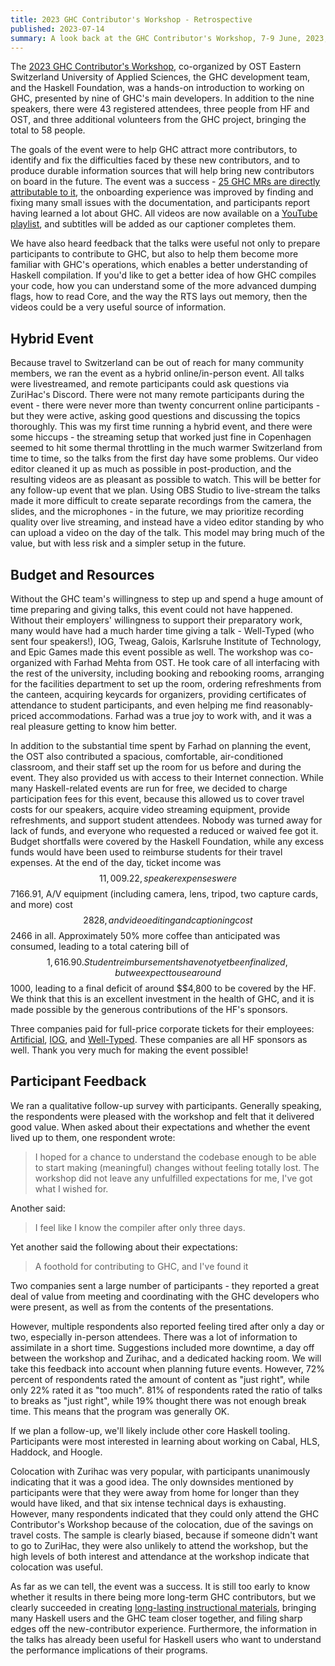 ```yaml
---
title: 2023 GHC Contributor's Workshop - Retrospective
published: 2023-07-14
summary: A look back at the GHC Contributor's Workshop, 7-9 June, 2023, colocated with ZuriHac
---
```


The [2023 GHC Contributor's Workshop](/events/2023-ghc-development-workshop.html), co-organized by OST Eastern Switzerland University of Applied Sciences, the GHC development team, and the Haskell Foundation, was a hands-on introduction to working on GHC, presented by nine of GHC's main developers. In addition to the nine speakers, there were 43 registered attendees, three people from HF and OST, and three additional volunteers from the GHC project, bringing the total to 58 people.

The goals of the event were to help GHC attract more contributors, to identify and fix the difficulties faced by these new contributors, and to produce durable information sources that will help bring new contributors on board in the future. The event was a success - [25 GHC MRs are directly attributable to it](https://gitlab.haskell.org/ghc/ghc/-/merge_requests?scope=all&state=all&label_name[]=GHC%20Contributors%27%20Workshop), the onboarding experience was improved by finding and fixing many small issues with the documentation, and participants report having learned a lot about GHC. All videos are now available on a [YouTube playlist](https://www.youtube.com/playlist?list=PLQpeDZt0_xQfTQPvjsT1ub-qVPXJ6fVy0), and subtitles will be added as our captioner completes them.

We have also heard feedback that the talks were useful not only to prepare participants to contribute to GHC, but also to help them become more familiar with GHC's operations, which enables a better understanding of Haskell compilation. If you'd like to get a better idea of how GHC compiles your code, how you can understand some of the more advanced dumping flags, how to read Core, and the way the RTS lays out memory, then the videos could be a very useful source of information.

## Hybrid Event

Because travel to Switzerland can be out of reach for many community members, we ran the event as a hybrid online/in-person event. All talks were livestreamed, and remote participants could ask questions via ZuriHac's Discord. There were not many remote participants during the event - there were never more than twenty concurrent online participants - but they were active, asking good questions and discussing the topics thoroughly. This was my first time running a hybrid event, and there were some hiccups - the streaming setup that worked just fine in Copenhagen seemed to hit some thermal throttling in the much warmer Switzerland from time to time, so the talks from the first day have some problems. Our video editor cleaned it up as much as possible in post-production, and the resulting videos are as pleasant as possible to watch. This will be better for any follow-up event that we plan. Using OBS Studio to live-stream the talks made it more difficult to create separate recordings from the camera, the slides, and the microphones - in the future, we may prioritize recording quality over live streaming, and instead have a video editor standing by who can upload a video on the day of the talk. This model may bring much of the value, but with less risk and a simpler setup in the future.

## Budget and Resources

Without the GHC team's willingness to step up and spend a huge amount of time preparing and giving talks, this event could not have happened. Without their employers' willingness to support their preparatory work, many would have had a much harder time giving a talk - Well-Typed (who sent four speakers!), IOG, Tweag, Galois, Karlsruhe Institute of Technology, and Epic Games made this event possible as well. The workshop was co-organized with Farhad Mehta from OST. He took care of all interfacing with the rest of the university, including booking and rebooking rooms, arranging for the facilities department to set up the room, ordering refreshments from the canteen, acquiring keycards for organizers, providing certificates of attendance to student participants, and even helping me find reasonably-priced accommodations. Farhad was a true joy to work with, and it was a real pleasure getting to know him better.

In addition to the substantial time spent by Farhad on planning the event, the OST also contributed a spacious, comfortable, air-conditioned classroom, and their staff set up the room for us before and during the event. They also provided us with access to their Internet connection. While many Haskell-related events are run for free, we decided to charge participation fees for this event, because this allowed us to cover travel costs for our speakers, acquire video streaming equipment, provide refreshments, and support student attendees. Nobody was turned away for lack of funds, and everyone who requested a reduced or waived fee got it. Budget shortfalls were covered by the Haskell Foundation, while any excess funds would have been used to reimburse students for their travel expenses. At the end of the day, ticket income was $$11,009.22, speaker expenses were $$7166.91, A/V equipment (including camera, lens, tripod, two capture cards, and more) cost $$2828, and video editing and captioning cost $$2466 in all. Approximately 50% more coffee than anticipated was consumed, leading to a total catering bill of $$1,616.90. Student reimbursements have not yet been finalized, but we expect to use around $$1000, leading to a final deficit of around $$4,800 to be covered by the HF. We think that this is an excellent investment in the health of GHC, and it is made possible by the generous contributions of the HF's sponsors.

Three companies paid for full-price corporate tickets for their employees: [Artificial](https://artificial.io/), [IOG](https://iohk.io/), and [Well-Typed](https://well-typed.com/). These companies are all HF sponsors as well. Thank you very much for making the event possible!

## Participant Feedback

We ran a qualitative follow-up survey with participants. Generally speaking, the respondents were pleased with the workshop and felt that it delivered good value. When asked about their expectations and whether the event lived up to them, one respondent wrote:

> I hoped for a chance to understand the codebase enough to be able to start making (meaningful) changes without feeling totally lost. The workshop did not leave any unfulfilled expectations for me, I've got what I wished for.

Another said:

> I feel like I know the compiler after only three days.

Yet another said the following about their expectations:

> A foothold for contributing to GHC, and I've found it

Two companies sent a large number of participants - they reported a great deal of value from meeting and coordinating with the GHC developers who were present, as well as from the contents of the presentations.

However, multiple respondents also reported feeling tired after only a day or two, especially in-person attendees. There was a lot of information to assimilate in a short time. Suggestions included more downtime, a day off between the workshop and Zurihac, and a dedicated hacking room. We will take this feedback into account when planning future events. However, 72% percent of respondents rated the amount of content as "just right", while only 22% rated it as "too much". 81% of respondents rated the ratio of talks to breaks as "just right", while 19% thought there was not enough break time. This means that the program was generally OK.

If we plan a follow-up, we'll likely include other core Haskell tooling. Participants were most interested in learning about working on Cabal, HLS, Haddock, and Hoogle.

Colocation with Zurihac was very popular, with participants unanimously indicating that it was a good idea. The only downsides mentioned by participants were that they were away from home for longer than they would have liked, and that six intense technical days is exhausting. However, many respondents indicated that they could only attend the GHC Contributor's Workshop because of the colocation, due of the savings on travel costs. The sample is clearly biased, because if someone didn't want to go to ZuriHac, they were also unlikely to attend the workshop, but the high levels of both interest and attendance at the workshop indicate that colocation was useful.

As far as we can tell, the event was a success. It is still too early to know whether it results in there being more long-term GHC contributors, but we clearly succeeded in creating [long-lasting instructional materials](https://www.youtube.com/playlist?list=PLQpeDZt0_xQfTQPvjsT1ub-qVPXJ6fVy0), bringing many Haskell users and the GHC team closer together, and filing sharp edges off the new-contributor experience. Furthermore, the information in the talks has already been useful for Haskell users who want to understand the performance implications of their programs.
